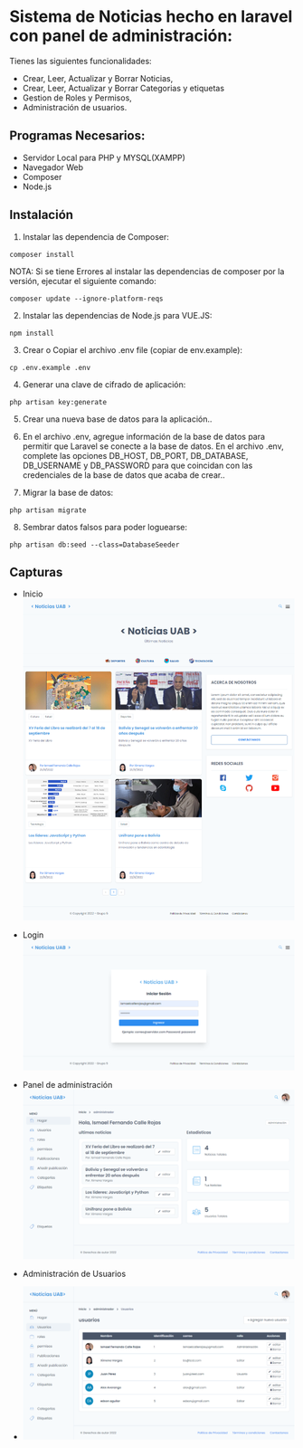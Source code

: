 # Sistema de Noticias hecho en laravel con panel de administración:
Tienes las siguientes funcionalidades:

- Crear, Leer, Actualizar y Borrar Noticias,
- Crear, Leer, Actualizar y Borrar Categorias y etiquetas
- Gestion de Roles y Permisos,
- Administración de usuarios.

## Programas Necesarios:
- Servidor Local para PHP y MYSQL(XAMPP)
- Navegador Web
- Composer
- Node.js

## Instalación

1. Instalar las dependencia de Composer:
```
composer install
```
NOTA: Si se tiene Errores al instalar las dependencias de composer por la versión, ejecutar el siguiente comando:
```
composer update --ignore-platform-reqs
```
2. Instalar las dependencias de Node.js para VUE.JS:
```
npm install
```
3. Crear o Copiar el archivo .env file (copiar de env.example):
```
cp .env.example .env
```
4. Generar una clave de cifrado de aplicación:
```
php artisan key:generate
```
5. Crear una nueva base de datos para la aplicación..

6. En el archivo .env, agregue información de la base de datos para permitir que Laravel se conecte a la base de datos. 
En el archivo .env, complete las opciones DB_HOST, DB_PORT, DB_DATABASE, DB_USERNAME y DB_PASSWORD para que coincidan con las credenciales de la base de datos que acaba de crear..

7. Migrar la base de datos:
```
php artisan migrate
```

8. Sembrar datos falsos para poder loguearse:
```
php artisan db:seed --class=DatabaseSeeder
```

## Capturas
- Inicio
![Screenshot](inicio.png)

- Login
![Screenshot](login.png)

- Panel de administración
![Screenshot](admin.png)

- Administración de Usuarios 
- ![Screenshot](users.png)
